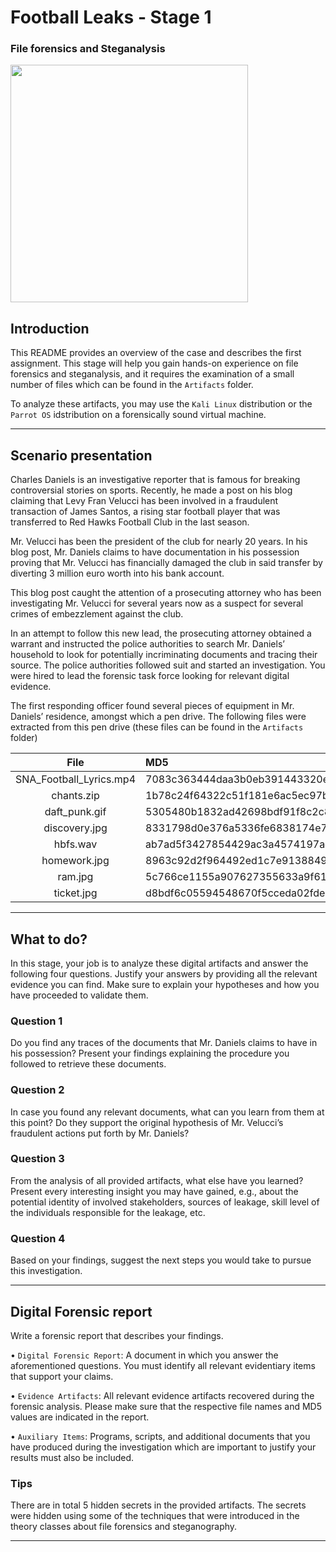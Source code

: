 # Football Leaks - Stage 1

### File forensics and Steganalysis

<img src="https://user-images.githubusercontent.com/78174997/143691513-39d2ca4c-64b8-4f0d-8b41-bd19f35e5388.jpg" width="380px">


## Introduction

This README provides an overview of the case and describes the first assignment. This stage will help
you gain hands-on experience on file forensics and steganalysis, and it requires the examination of a
small number of files which can be found in the `Artifacts` folder. 

To analyze these artifacts, you may use the `Kali Linux` distribution or the `Parrot OS` idstribution on a forensically sound virtual machine.

---

## Scenario presentation

Charles Daniels is an investigative reporter that is famous for breaking controversial stories on sports.
Recently, he made a post on his blog claiming that Levy Fran Velucci has been involved in a fraudulent
transaction of James Santos, a rising star football player that was transferred to Red Hawks Football Club
in the last season. 

Mr. Velucci has been the president of the club for nearly 20 years. In his blog post,
Mr. Daniels claims to have documentation in his possession proving that Mr. Velucci has financially
damaged the club in said transfer by diverting 3 million euro worth into his bank account.

This blog post caught the attention of a prosecuting attorney who has been
investigating Mr. Velucci for several years now as a suspect for several crimes of embezzlement against
the club. 

In an attempt to follow this new lead, the prosecuting attorney obtained a warrant and instructed
the police authorities to search Mr. Daniels’ household to look for potentially incriminating documents
and tracing their source. The police authorities followed suit and started an investigation. You were hired
to lead the forensic task force looking for relevant digital evidence.

The first responding officer found several pieces of equipment in Mr. Daniels’ residence, amongst
which a pen drive. The following files were extracted from this pen drive (these files can be found in the `Artifacts` folder)

| File                             | MD5                              
|:--------------------------------:|:---------------------------------
|SNA_Football_Lyrics.mp4           | 7083c363444daa3b0eb391443320ecd8 
|chants.zip                        | 1b78c24f64322c51f181e6ac5ec97bc6
|daft_punk.gif                     | 5305480b1832ad42698bdf91f8c2c8e1
|discovery.jpg                     | 8331798d0e376a5336fe6838174e74e8
|hbfs.wav                          | ab7ad5f3427854429ac3a4574197ae0b
|homework.jpg                      | 8963c92d2f964492ed1c7e9138849ad9
|ram.jpg                           | 5c766ce1155a907627355633a9f61340
|ticket.jpg                        | d8bdf6c05594548670f5cceda02fded2

---

## What to do?

In this stage, your job is to analyze these digital artifacts and answer the following four questions.
Justify your answers by providing all the relevant evidence you can find. Make sure to explain your
hypotheses and how you have proceeded to validate them.

### Question 1

Do you find any traces of the documents that Mr. Daniels claims to have in his possession? Present
your findings explaining the procedure you followed to retrieve these documents.

### Question 2

In case you found any relevant documents, what can you learn from them at this point? Do they
support the original hypothesis of Mr. Velucci’s fraudulent actions put forth by Mr. Daniels?

### Question 3

From the analysis of all provided artifacts, what else have you learned? Present every interesting
insight you may have gained, e.g., about the potential identity of involved stakeholders, sources of
leakage, skill level of the individuals responsible for the leakage, etc.

### Question 4

Based on your findings, suggest the next steps you would take to pursue this investigation.

---

## Digital Forensic report

Write a forensic report that describes your findings.

• `Digital Forensic Report`: A document in which you answer the aforementioned questions. 
You must identify all relevant evidentiary items that support your claims.

• `Evidence Artifacts`: All relevant evidence artifacts recovered during the forensic analysis. Please
make sure that the respective file names and MD5 values are indicated in the report.

• `Auxiliary Items`: Programs, scripts, and additional documents that you have produced during the
investigation which are important to justify your results must also be included.

### Tips

There are in total 5 hidden secrets in the provided artifacts. The secrets were hidden using some
of the techniques that were introduced in the theory classes about file forensics and steganography.

---
